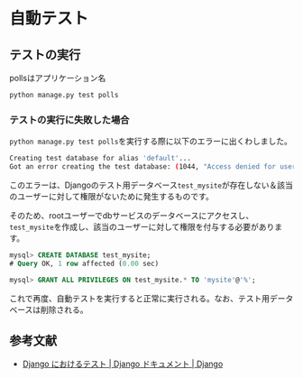 # 自動テスト

## テストの実行
pollsはアプリケーション名
```bash
python manage.py test polls
```

### テストの実行に失敗した場合
`python manage.py test polls`を実行する際に以下のエラーに出くわしました。
```bash
Creating test database for alias 'default'...
Got an error creating the test database: (1044, "Access denied for user 'mysite'@'%' to database 'test_mysite'")
```
このエラーは、Djangoのテスト用データベース`test_mysite`が存在しない＆該当のユーザーに対して権限がないために発生するものです。

そのため、rootユーザーでdbサービスのデータベースにアクセスし、`test_mysite`を作成し、該当のユーザーに対して権限を付与する必要があります。
```sql
mysql> CREATE DATABASE test_mysite;
# Query OK, 1 row affected (0.00 sec)

mysql> GRANT ALL PRIVILEGES ON test_mysite.* TO 'mysite'@'%';
```

これで再度、自動テストを実行すると正常に実行される。なお、テスト用データベースは削除される。

## 参考文献

 - [Django におけるテスト | Django ドキュメント | Django](https://docs.djangoproject.com/ja/2.1/topics/testing/)